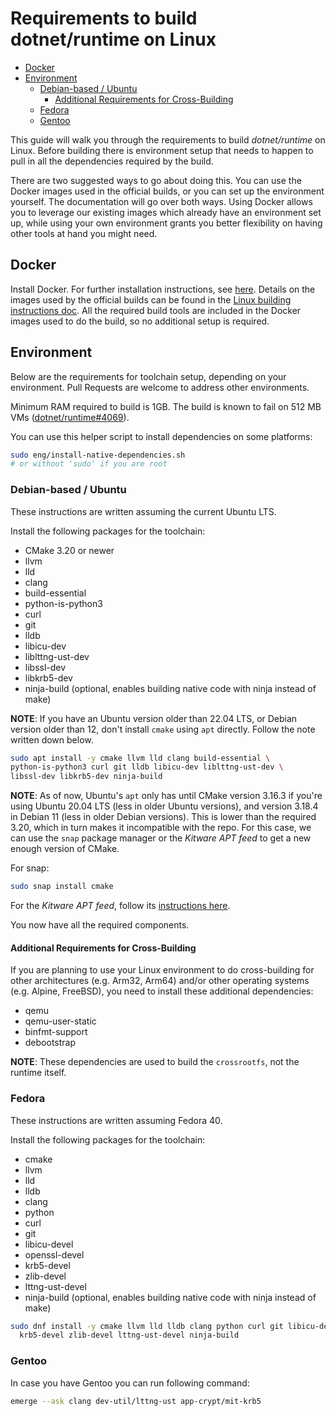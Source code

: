 # Requirements to build dotnet/runtime on Linux

* [Docker](#docker)
* [Environment](#environment)
  * [Debian-based / Ubuntu](#debian-based--ubuntu)
    * [Additional Requirements for Cross-Building](#additional-requirements-for-cross-building)
  * [Fedora](#fedora)
  * [Gentoo](#gentoo)

This guide will walk you through the requirements to build _dotnet/runtime_ on Linux. Before building there is environment setup that needs to happen to pull in all the dependencies required by the build.

There are two suggested ways to go about doing this. You can use the Docker images used in the official builds, or you can set up the environment yourself. The documentation will go over both ways. Using Docker allows you to leverage our existing images which already have an environment set up, while using your own environment grants you better flexibility on having other tools at hand you might need.

## Docker

Install Docker. For further installation instructions, see [here](https://docs.docker.com/install/). Details on the images used by the official builds can be found in the [Linux building instructions doc](/docs/workflow/building/coreclr/linux-instructions.md#docker-images). All the required build tools are included in the Docker images used to do the build, so no additional setup is required.

## Environment

Below are the requirements for toolchain setup, depending on your environment. Pull Requests are welcome to address other environments.

Minimum RAM required to build is 1GB. The build is known to fail on 512 MB VMs ([dotnet/runtime#4069](https://github.com/dotnet/runtime/issues/4069)).

You can use this helper script to install dependencies on some platforms:

```bash
sudo eng/install-native-dependencies.sh
# or without 'sudo' if you are root
```

### Debian-based / Ubuntu

These instructions are written assuming the current Ubuntu LTS.

Install the following packages for the toolchain:

* CMake 3.20 or newer
* llvm
* lld
* clang
* build-essential
* python-is-python3
* curl
* git
* lldb
* libicu-dev
* liblttng-ust-dev
* libssl-dev
* libkrb5-dev
* ninja-build (optional, enables building native code with ninja instead of make)

**NOTE**: If you have an Ubuntu version older than 22.04 LTS, or Debian version older than 12, don't install `cmake` using `apt` directly. Follow the note written down below.

```bash
sudo apt install -y cmake llvm lld clang build-essential \
python-is-python3 curl git lldb libicu-dev liblttng-ust-dev \
libssl-dev libkrb5-dev ninja-build
```

**NOTE**: As of now, Ubuntu's `apt` only has until CMake version 3.16.3 if you're using Ubuntu 20.04 LTS (less in older Ubuntu versions), and version 3.18.4 in Debian 11 (less in older Debian versions). This is lower than the required 3.20, which in turn makes it incompatible with the repo. For this case, we can use the `snap` package manager or the _Kitware APT feed_ to get a new enough version of CMake.

For snap:

```bash
sudo snap install cmake
```

For the _Kitware APT feed_, follow its [instructions here](https://apt.kitware.com/).

You now have all the required components.

#### Additional Requirements for Cross-Building

If you are planning to use your Linux environment to do cross-building for other architectures (e.g. Arm32, Arm64) and/or other operating systems (e.g. Alpine, FreeBSD), you need to install these additional dependencies:

* qemu
* qemu-user-static
* binfmt-support
* debootstrap

**NOTE**: These dependencies are used to build the `crossrootfs`, not the runtime itself.

### Fedora

These instructions are written assuming Fedora 40.

Install the following packages for the toolchain:

* cmake
* llvm
* lld
* lldb
* clang
* python
* curl
* git
* libicu-devel
* openssl-devel
* krb5-devel
* zlib-devel
* lttng-ust-devel
* ninja-build (optional, enables building native code with ninja instead of make)

```bash
sudo dnf install -y cmake llvm lld lldb clang python curl git libicu-devel openssl-devel \
  krb5-devel zlib-devel lttng-ust-devel ninja-build
```

### Gentoo

In case you have Gentoo you can run following command:

```bash
emerge --ask clang dev-util/lttng-ust app-crypt/mit-krb5
```
